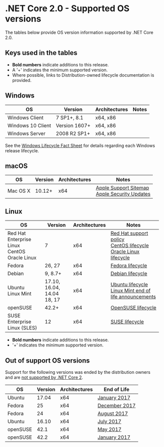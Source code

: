 # .NET Core 2.0 - Supported OS versions

The tables below provide OS version information supported by .NET Core 2.0.

## Keys used in the tables

* **Bold numbers** indicate additions to this release.
* A '+' indicates the minimum supported version.
* Where possible, links to Distribution-owned lifecycle documentation is provided.

## Windows

OS                            | Version                       | Architectures  | Notes
------------------------------|-------------------------------|----------------|-----
Windows Client                | 7 SP1+, 8.1                  | x64, x86       |
Windows 10 Client             | Version 1607+                 | x64, x86       |
Windows Server                | 2008 R2 SP1+                  | x64, x86       |

See the [Windows Lifecycle Fact Sheet](https://support.microsoft.com/en-us/help/13853/windows-lifecycle-fact-sheet) for details regarding each Windows release lifecycle.

## macOS

OS                            | Version                       | Architectures  | Notes
------------------------------|-------------------------------|----------------|-----
Mac OS X                      | 10.12+                        | x64            | [Apple Support Sitemap](https://support.apple.com/sitemap) <br> [Apple Security Updates](https://support.apple.com/en-us/HT201222)

## Linux

OS                            | Version                       | Architectures  | Notes
------------------------------|-------------------------------|----------------|-----
Red Hat Enterprise Linux <br> CentOS <br> Oracle Linux | 7    | x64            | [Red Hat support policy](https://access.redhat.com/support/policy/updates/errata/) <br> [CentOS lifecycle](https://wiki.centos.org/FAQ/General#head-fe8a0be91ee3e7dea812e8694491e1dde5b75e6d) <br> [Oracle Linux lifecycle](http://www.oracle.com/us/support/library/elsp-lifetime-069338.pdf)
Fedora                        | 26, 27                        | x64            | [Fedora lifecycle](https://fedoraproject.org/wiki/End_of_life)
Debian                        | 9, 8.7+                       | x64            | [Debian lifecycle](https://wiki.debian.org/DebianReleases)
Ubuntu <br> Linux Mint        | 17.10, 16.04, 14.04 <br> 18, 17  | x64         | [Ubuntu lifecycle](https://wiki.ubuntu.com/Releases) <br> [Linux Mint end of life announcements](https://forums.linuxmint.com/search.php?keywords=%22end+of+life%22&terms=all&author=&sc=1&sf=titleonly&sr=posts&sk=t&sd=d&st=0&ch=300&t=0&submit=Search)
openSUSE                      | 42.2+                         | x64            | [OpenSUSE lifecycle](https://en.opensuse.org/Lifetime)
SUSE Enterprise Linux (SLES)  | 12                            | x64            | [SUSE lifecycle](https://www.suse.com/lifecycle/)

* **Bold numbers** indicate additions to this release.
* '+' indicates the minimum supported version.

## Out of support OS versions

Support for the following versions was ended by the distribution owners and are [not supported by .NET Core 2](https://github.com/dotnet/core/blob/master/os-lifecycle-policy.md).

OS                            | Version                       | Architectures  | End of Life
------------------------------|-------------------------------|----------------|-----
Ubuntu                        | 17.04                         | x64            | [January 2017](https://lists.ubuntu.com/archives/ubuntu-announce/2018-January.txt)
Fedora                        | 25                            | x64            | [December 2017](https://fedoramagazine.org/fedora-25-end-life/)
Fedora                        | 24                            | x64            | [August 2017](https://fedoramagazine.org/fedora-24-eol/)
Ubuntu                        | 16.10                         | x64            | [July 2017](https://lists.ubuntu.com/archives/ubuntu-announce/2017-July/000223.html)
openSUSE                      | 42.1                          | x64            | [May 2017](https://lists.opensuse.org/opensuse-security-announce/2017-05/msg00053.html)
openSUSE                      | 42.2                          | x64            | [January 2017](https://lists.opensuse.org/opensuse-security-announce/2017-11/msg00066.html)
